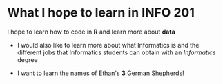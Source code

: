 # What I hope to learn in INFO 201

I hope to learn how to code in **R** and learn more about **data**

- I would also like to learn more about what Informatics is and the different jobs that Informatics students can obtain with an *Informatics* degree

- I want to learn the names of Ethan's **3** German Shepherds!